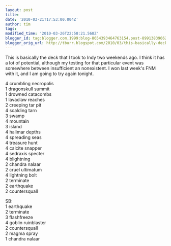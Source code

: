 ```yaml
---
layout: post
title: 
date: '2010-03-21T17:53:00.004Z'
author: tim
tags: 
modified_time: '2010-03-26T22:58:21.568Z'
blogger_id: tag:blogger.com,1999:blog-8654393464763154.post-899138396621808323
blogger_orig_url: http://tburr.blogspot.com/2010/03/this-basically-deck-that-i-took-to-indy.html
---
```


This is basically the deck that I took to Indy two weekends ago. I think it has a lot of potential, although my testing for that particular event was somewhere between insufficient an nonexistent. I won last week's FNM with it, and I am going to try again tonight.

4 crumbling necropolis  
1 dragonskull summit  
1 drowned catacombs  
1 lavaclaw reaches  
2 creeping tar pit  
4 scalding tarn  
3 swamp  
4 mountain  
3 island  
4 halimar depths  
4 spreading seas  
4 treasure hunt  
4 calcite snapper  
4 sedraxis specter  
4 blightning  
2 chandra nalaar  
2 cruel ultimatum  
4 lightning bolt  
2 terminate  
2 earthquake  
2 countersquall  

SB:  
1 earthquake  
2 terminate  
3 flashfreeze  
4 goblin ruinblaster  
2 countersquall  
2 magma spray  
1 chandra nalaar  